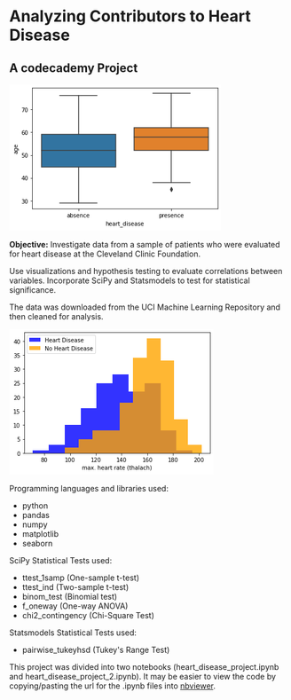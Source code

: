 # Analyzing Contributors to Heart Disease
## A codecademy Project

![heart disease plot](./images/heart_disease_age.png)

**Objective:** Investigate data from a sample of patients who were evaluated for heart disease at the Cleveland Clinic Foundation. 

Use visualizations and hypothesis testing to evaluate correlations between variables. Incorporate SciPy and Statsmodels to test for statistical significance.

The data was downloaded from the UCI Machine Learning Repository and then cleaned for analysis.


![heart rate plot](./images/max_heart_rate.png)

Programming languages and libraries used: 
- python
- pandas
- numpy
- matplotlib
- seaborn

SciPy Statistical Tests used:
- ttest_1samp (One-sample t-test)
- ttest_ind (Two-sample t-test)
- binom_test (Binomial test)
- f_oneway (One-way ANOVA)
- chi2_contingency (Chi-Square Test)

Statsmodels Statistical Tests used:
- pairwise_tukeyhsd (Tukey's Range Test) 

This project was divided into two notebooks (heart_disease_project.ipynb and heart_disease_project_2.ipynb).
It may be easier to view the code by copying/pasting the url for the .ipynb files into [nbviewer](https://nbviewer.jupyter.org/).
